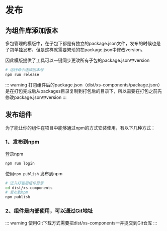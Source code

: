 # 发布

## 为组件库添加版本

多包管理的模版中，在子包下都是有独立的package.json文件，发布的时候也是子包单独发布，但是这样就需要繁琐的在package.json中修改version。

因此模版提供了工具可以一键同步更改所有子包的package.json中version

``` bash
# 运行命令选择版本号
npm run release
```

::: warning
打包组件后的package.json（dist/xs-components/package.json）是在打包完成后从packages目录复制到打包后的目录下，所以需要在打包之前先修改package.json中version
:::

## 发布组件

为了能让你的组件在项目中能够通过npm的方式安装使用，有以下几种方式：

### 1、发布到npm

登录npm

``` bash
npm run login 
```

使用`npm publish` 发布到npm

```bash
# 进入打包后组件目录
cd dist/xs-components
# 发布到npm
npm publish
```

### 2、组件是内部使用，可以通过Git地址

::: warning
使用Git下载方式需要把dist/xs-components一并提交到Git仓库
:::
